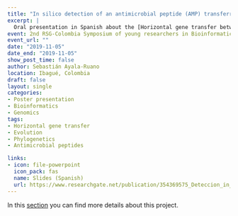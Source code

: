 ```yaml
---
title: "In silico detection of an antimicrobial peptide (AMP) transferred horizontally from arthropods to bacteria" 
excerpt: | 
  Oral presentation in Spanish about the [Horizontal gene transfer between arthropods and bacteria](/../project/horizontal_gene_transfer/) project.
event: 2nd RSG-Colombia Symposium of young researchers in Bioinformatics
event_url: ""
date: "2019-11-05"
date_end: "2019-11-05"
show_post_time: false
author: Sebastián Ayala-Ruano 
location: Ibagué, Colombia
draft: false
layout: single
categories:
- Poster presentation 
- Bioinformatics
- Genomics
tags:
- Horizontal gene transfer
- Evolution 
- Phylogenetics
- Antimicrobial peptides

links:
- icon: file-powerpoint
  icon_pack: fas
  name: Slides (Spanish)
  url: https://www.researchgate.net/publication/354369575_Deteccion_in_silico_de_un_peptido_antimicrobiano_AMP_transferido_horizontalmente_de_artropodos_a_bacterias
---
```

In this [section](/../../project/horizontal_gene_transfer/) you can find more details about this project. 

